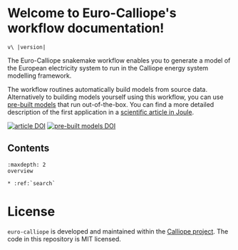 # Welcome to Euro-Calliope's workflow documentation!

```{eval-rst}
v\ |version|
```

The Euro-Calliope snakemake workflow enables you to generate a model of the European electricity system to run in the Calliope energy system modelling framework.

The workflow routines automatically build models from source data. Alternatively to building models yourself using this workflow, you can use [pre-built models](https://doi.org/10.5281/zenodo.3949553) that run out-of-the-box. You can find a more detailed description of the first application in a [scientific article in Joule](https://doi.org/10.1016/j.joule.2020.07.018).

[![article DOI](https://img.shields.io/badge/article-10.1016/j.joule.2020.07.018-blue)](https://doi.org/10.1016/j.joule.2020.07.018)
[![pre-built models DOI](https://img.shields.io/badge/prebuilts-10.5281%2Fzenodo.3949553-blue)](https://doi.org/10.5281/zenodo.3949553)

## Contents
```{toctree}
:maxdepth: 2
overview
```

```{eval-rst}
* :ref:`search`
```

# License

`euro-calliope` is developed and maintained within the [Calliope project](https://www.callio.pe). The code in this repository is MIT licensed.
